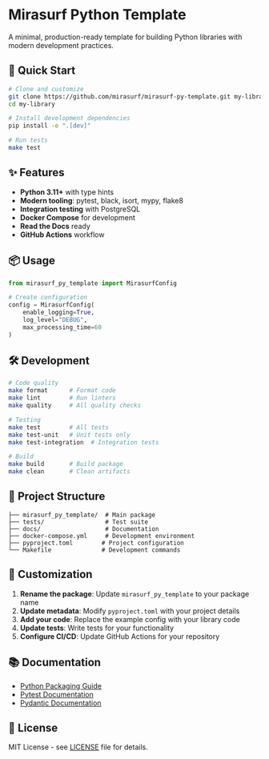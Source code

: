 # Mirasurf Python Template

A minimal, production-ready template for building Python libraries with modern development practices.

## 🚀 Quick Start

```bash
# Clone and customize
git clone https://github.com/mirasurf/mirasurf-py-template.git my-library
cd my-library

# Install development dependencies
pip install -e ".[dev]"

# Run tests
make test
```

## ✨ Features

- **Python 3.11+** with type hints
- **Modern tooling**: pytest, black, isort, mypy, flake8
- **Integration testing** with PostgreSQL
- **Docker Compose** for development
- **Read the Docs** ready
- **GitHub Actions** workflow

## 📦 Usage

```python
from mirasurf_py_template import MirasurfConfig

# Create configuration
config = MirasurfConfig(
    enable_logging=True,
    log_level="DEBUG",
    max_processing_time=60
)
```

## 🛠️ Development

```bash
# Code quality
make format      # Format code
make lint        # Run linters
make quality     # All quality checks

# Testing
make test        # All tests
make test-unit   # Unit tests only
make test-integration  # Integration tests

# Build
make build       # Build package
make clean       # Clean artifacts
```

## 📁 Project Structure

```
├── mirasurf_py_template/  # Main package
├── tests/                 # Test suite
├── docs/                  # Documentation
├── docker-compose.yml     # Development environment
├── pyproject.toml        # Project configuration
└── Makefile              # Development commands
```

## 🔧 Customization

1. **Rename the package**: Update `mirasurf_py_template` to your package name
2. **Update metadata**: Modify `pyproject.toml` with your project details
3. **Add your code**: Replace the example config with your library code
4. **Update tests**: Write tests for your functionality
5. **Configure CI/CD**: Update GitHub Actions for your repository

## 📚 Documentation

- [Python Packaging Guide](https://packaging.python.org/)
- [Pytest Documentation](https://docs.pytest.org/)
- [Pydantic Documentation](https://docs.pydantic.dev/)

## 📄 License

MIT License - see [LICENSE](LICENSE) file for details. 